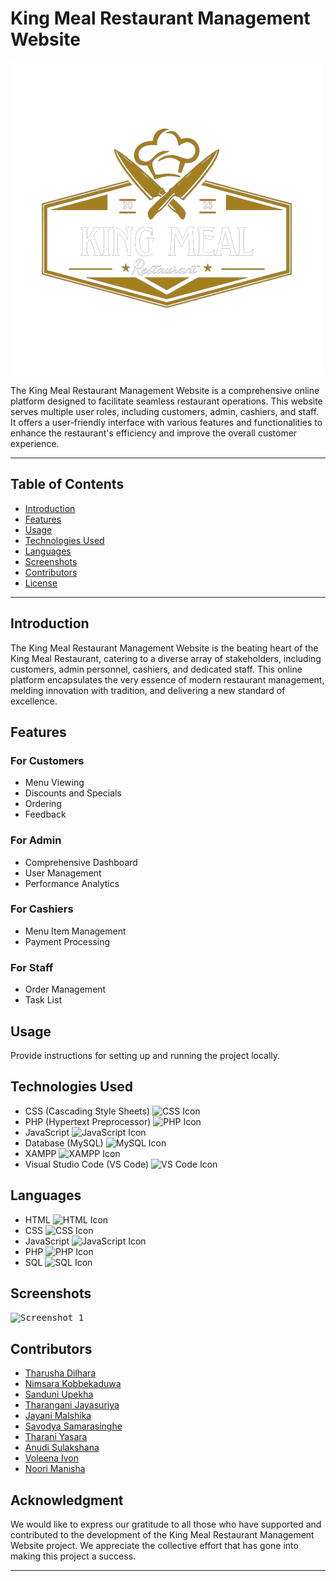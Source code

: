 # King Meal Restaurant Management Website

![King Meal Logo](images/kingmeal.png)

The King Meal Restaurant Management Website is a comprehensive online platform designed to facilitate seamless restaurant operations. This website serves multiple user roles, including customers, admin, cashiers, and staff. It offers a user-friendly interface with various features and functionalities to enhance the restaurant's efficiency and improve the overall customer experience.

---

## Table of Contents

- [Introduction](#introduction)
- [Features](#features)
- [Usage](#usage)
- [Technologies Used](#technologies-used)
- [Languages](#languages)
- [Screenshots](#screenshots)
- [Contributors](#contributors)
- [License](#license)

---

## Introduction

The King Meal Restaurant Management Website is the beating heart of the King Meal Restaurant, catering to a diverse array of stakeholders, including customers, admin personnel, cashiers, and dedicated staff. This online platform encapsulates the very essence of modern restaurant management, melding innovation with tradition, and delivering a new standard of excellence.

## Features

### For Customers
- Menu Viewing
- Discounts and Specials
- Ordering
- Feedback

### For Admin
- Comprehensive Dashboard
- User Management
- Performance Analytics

### For Cashiers
- Menu Item Management
- Payment Processing

### For Staff
- Order Management
- Task List

## Usage

Provide instructions for setting up and running the project locally.

## Technologies Used

- CSS (Cascading Style Sheets) ![CSS Icon](https://img.icons8.com/color/48/000000/css3.png)
- PHP (Hypertext Preprocessor) ![PHP Icon](https://img.icons8.com/officel/16/000000/php-logo.png)
- JavaScript ![JavaScript Icon](https://img.icons8.com/color/48/000000/javascript.png)
- Database (MySQL) ![MySQL Icon](https://img.icons8.com/ios-filled/50/000000/mysql-logo.png)
- XAMPP ![XAMPP Icon](https://img.icons8.com/windows/32/000000/xampp.png)
- Visual Studio Code (VS Code) ![VS Code Icon](https://img.icons8.com/fluent/48/000000/visual-studio-code-2019.png)

## Languages

- HTML ![HTML Icon](https://img.icons8.com/color/48/000000/html-5.png)
- CSS ![CSS Icon](https://img.icons8.com/color/48/000000/css3.png)
- JavaScript ![JavaScript Icon](https://img.icons8.com/color/48/000000/javascript.png)
- PHP ![PHP Icon](https://img.icons8.com/officel/16/000000/php-logo.png)
- SQL ![SQL Icon](https://img.icons8.com/ios-filled/50/000000/database-restore.png)


## Screenshots

<kbd><img src="screenshot1.png" alt="Screenshot 1" width="600"></kbd>

## Contributors

- [Tharusha Dilhara](https://github.com/tha-rusha)
- [Nimsara Kobbekaduwa](https://github.com/kobbekaduwa22)
- [Sanduni Upekha](https://github.com/SanduniUpekha)
- [Tharangani Jayasuriya](https://github.com/Thara-ngani)
- [Jayani Malshika](https://github.com/JayaniMalshika)
- [Savodya Samarasinghe](https://github.com/savodya)
- [Tharani Yasara](https://github.com/TharaniYasara)
- [Anudi Sulakshana](https://github.com/AnudiSulakshana)
- [Voleena Ivon](https://github.com/voleena)
- [Noori Manisha](https://github.com/noorimanisha)

## Acknowledgment

We would like to express our gratitude to all those who have supported and contributed to the development of the King Meal Restaurant Management Website project. We appreciate the collective effort that has gone into making this project a success.

---


